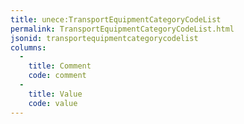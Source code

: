 ```yaml
---
title: unece:TransportEquipmentCategoryCodeList
permalink: TransportEquipmentCategoryCodeList.html
jsonid: transportequipmentcategorycodelist
columns:
  - 
    title: Comment
    code: comment
  - 
    title: Value
    code: value
---
```

